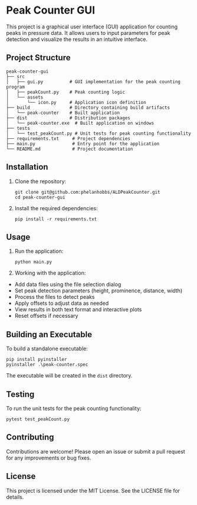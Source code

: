 # Peak Counter GUI

This project is a graphical user interface (GUI) application for counting peaks in pressure data. It allows users to input parameters for peak detection and visualize the results in an intuitive interface.

## Project Structure

```
peak-counter-gui
├── src
│   ├── gui.py          # GUI implementation for the peak counting program
│   ├── peakCount.py    # Peak counting logic
│   └── assets
│       └── icon.py     # Application icon definition
├── build               # Directory containing build artifacts
│   └── peak-counter    # Built application
├── dist                # Distribution packages 
│   └── peak-counter.exe  # Built application on windows 
├── tests
│   └── test_peakCount.py # Unit tests for peak counting functionality
├── requirements.txt     # Project dependencies
├── main.py              # Entry point for the application
└── README.md            # Project documentation
```

## Installation

1. Clone the repository:
   ```
   git clone git@github.com:phelanhobbs/ALDPeakCounter.git
   cd peak-counter-gui
   ```

2. Install the required dependencies:
   ```
   pip install -r requirements.txt
   ```

## Usage

1. Run the application:
   ```
   python main.py
   ```

2. Working with the application:
- Add data files using the file selection dialog
- Set peak detection parameters (height, prominence, distance, width)
- Process the files to detect peaks
- Apply offsets to adjust data as needed
- View results in both text format and interactive plots
- Reset offsets if necessary

## Building an Executable

To build a standalone executable:

   ```
   pip install pyinstaller 
   pyinstaller .\peak-counter.spec
   ```
   
The executable will be created in the `dist` directory.

## Testing

To run the unit tests for the peak counting functionality:

   ```
   pytest test_peakCount.py
   ```

## Contributing

Contributions are welcome! Please open an issue or submit a pull request for any improvements or bug fixes.

## License

This project is licensed under the MIT License. See the LICENSE file for details.